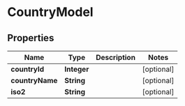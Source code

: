 

# CountryModel


## Properties

| Name | Type | Description | Notes |
|------------ | ------------- | ------------- | -------------|
|**countryId** | **Integer** |  |  [optional] |
|**countryName** | **String** |  |  [optional] |
|**iso2** | **String** |  |  [optional] |



